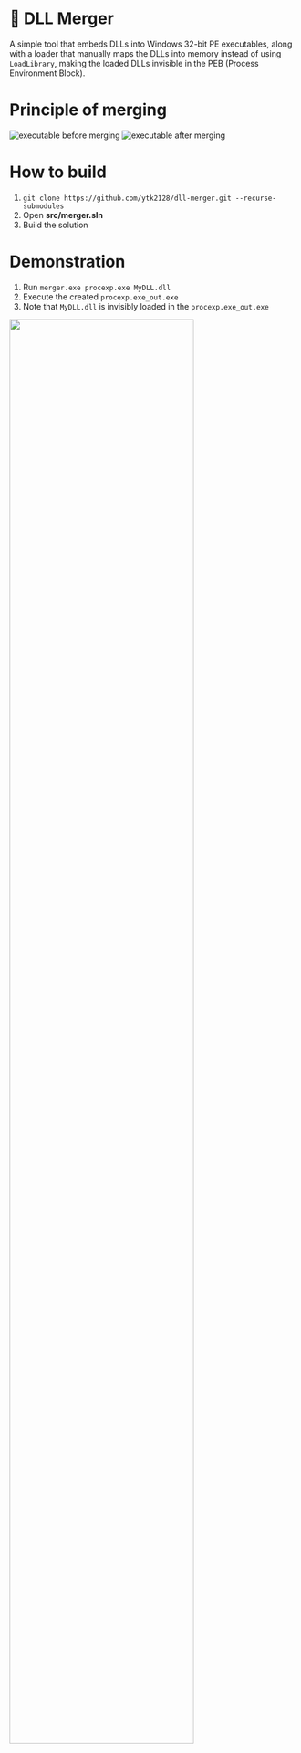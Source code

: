 # 🔗 DLL Merger
A simple tool that embeds DLLs into Windows 32-bit PE executables, along with a loader that manually maps the DLLs into memory instead of using `LoadLibrary`, making the loaded DLLs invisible in the PEB (Process Environment Block).

# Principle of merging
![executable before merging](https://raw.githubusercontent.com/ytk2128/dll-merger/refs/heads/main/doc/before.svg)
![executable after merging](https://raw.githubusercontent.com/ytk2128/dll-merger/refs/heads/main/doc/after.svg)

# How to build
1. ```git clone https://github.com/ytk2128/dll-merger.git --recurse-submodules```
2. Open **src/merger.sln**
3. Build the solution

# Demonstration
1. Run ```merger.exe procexp.exe MyDLL.dll```
2. Execute the created ```procexp.exe_out.exe```
3. Note that ```MyDLL.dll``` is invisibly loaded in the ```procexp.exe_out.exe```
<img width="80%" src="https://user-images.githubusercontent.com/60180255/152683217-81a0c00f-8a66-4659-81c4-91ba8ec4817a.PNG"/>
